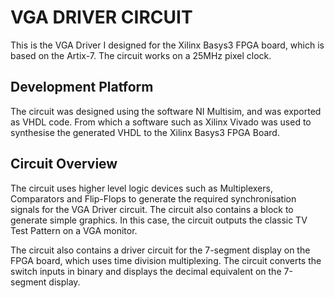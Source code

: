 # VGA DRIVER CIRCUIT

This is the VGA Driver I designed for the Xilinx Basys3 FPGA board, which is based on the Artix-7. The circuit works on a 25MHz pixel clock.

## Development Platform

The circuit was designed using the software NI Multisim, and was exported as VHDL code. From which a software such as Xilinx Vivado was used to synthesise the generated VHDL to the Xilinx Basys3 FPGA Board.

## Circuit Overview

The circuit uses higher level logic devices such as Multiplexers, Comparators and Flip-Flops to generate the required synchronisation signals for the VGA Driver circuit. The circuit also contains a block to generate simple graphics. In this case, the circuit outputs the classic TV Test Pattern on a VGA monitor.

The circuit also contains a driver circuit for the 7-segment display on the FPGA board, which uses time division multiplexing. The circuit converts the switch inputs in binary and displays the decimal equivalent on the 7-segment display.